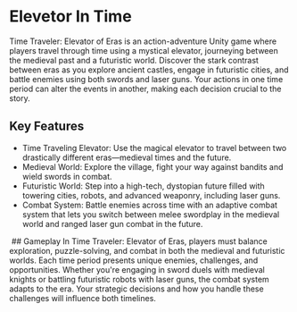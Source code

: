 # Elevetor In Time
Time Traveler: Elevator of Eras is an action-adventure Unity game where players travel through time using a mystical elevator, journeying between the medieval past and a futuristic world. Discover the stark contrast between eras as you explore ancient castles, engage in futuristic cities, and battle enemies using both swords and laser guns. Your actions in one time period can alter the events in another, making each decision crucial to the story.

## Key Features
 - Time Traveling Elevator: Use the magical elevator to travel between two drastically different eras—medieval times and the future.
- Medieval World: Explore the village, fight your way against bandits and wield swords in combat.
- Futuristic World: Step into a high-tech, dystopian future filled with towering cities, robots, and advanced weaponry, including laser guns.
- Combat System: Battle enemies across time with an adaptive combat system that lets you switch between melee swordplay in the medieval world and ranged laser gun combat in the future.

<img >
## Gameplay
In Time Traveler: Elevator of Eras, players must balance exploration, puzzle-solving, and combat in both the medieval and futuristic worlds. Each time period presents unique enemies, challenges, and opportunities. Whether you're engaging in sword duels with medieval knights or battling futuristic robots with laser guns, the combat system adapts to the era. Your strategic decisions and how you handle these challenges will influence both timelines.
